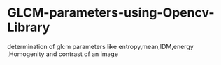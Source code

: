 # GLCM-parameters-using-Opencv-Library
determination of glcm parameters like entropy,mean,IDM,energy ,Homogenity and contrast of an image
